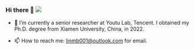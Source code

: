 ### Hi there 👋 ![]( https://visitor-badge.glitch.me/badge?page_id=lmbxmu.homepage)



- 🔭 I’m currently a senior researcher at Youtu Lab, Tencent. I obtained my Ph.D. degree from Xiamen University, China, in 2022.

- 📫 How to reach me: linmb001@outlook.com for email.
